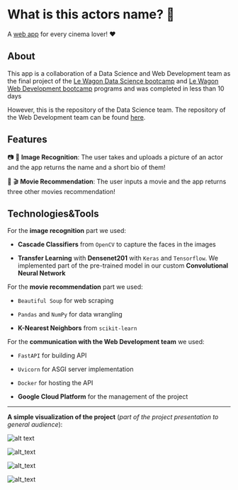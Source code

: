 # What is this actors name? 🤔

A [web app](https://wth-actor-name.herokuapp.com/) for every cinema lover! :heart:

## About

This app is a collaboration of a Data Science and Web Development team as the final project of the [Le Wagon Data Science bootcamp](https://www.lewagon.com/data-science-course/full-time) and [Le Wagon Web Development bootcamp](https://www.lewagon.com/web-development-course/full-time) programs and was completed in less than 10 days

However, this is the repository of the Data Science team. The repository of the Web Development team can be found [here](https://github.com/MargauxPalvini/what-the-hell).

## Features

:camera: :camera_flash: **Image Recognition**: The user takes and uploads a picture of an actor and the app returns the name and a short bio of them!

:movie_camera: :clapper: **Movie Recommendation**: The user inputs a movie and the app returns three other movies recommendation!

## Technologies&Tools

For the **image recognition** part we used:

* **Cascade Classifiers** from `OpenCV` to capture the faces in the images

* **Transfer Learning** with **Densenet201** with `Keras` and `Tensorflow`. We implemented part of the pre-trained model in our custom **Convolutional Neural Network** 

For the **movie recommendation** part we used:

* `Beautiful Soup` for web scraping

* `Pandas` and `NumPy` for data wrangling

* **K-Nearest Neighbors** from `scikit-learn`

For the **communication with the Web Development team** we used:

* `FastAPI` for building API

* `Uvicorn` for ASGI server implementation

* `Docker` for hosting the API

* **Google Cloud Platform** for the management of the project

___

**A simple visualization of the project** (*part of the project presentation to general audience*):

![alt text](https://i.ibb.co/w69Ps1Y/Screenshot-from-2021-03-29-11-38-32.png "KNN")

![alt_text](https://i.ibb.co/C1jhC2W/Screenshot-from-2021-03-29-11-42-14.png "Cascade Classifiers")

![alt_text](https://i.ibb.co/Lzjqsz6/Screenshot-from-2021-03-29-11-42-30.png "CNN")

![alt_text](https://i.ibb.co/pXn7rTq/Screenshot-from-2021-03-29-11-43-13.png "Communication")

